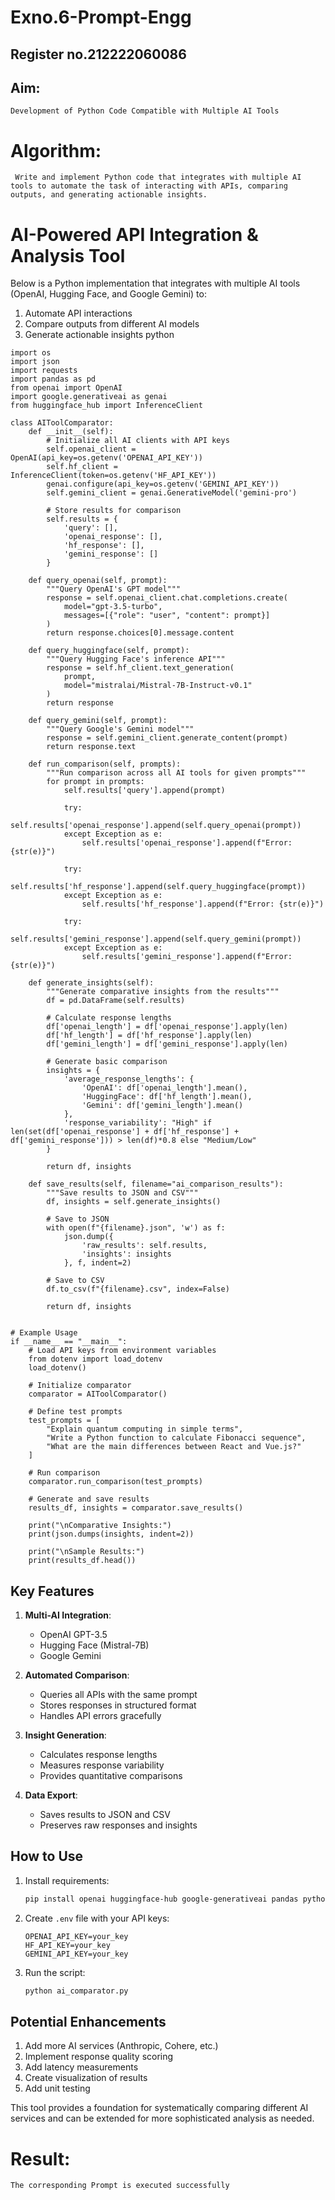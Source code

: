 # Exno.6-Prompt-Engg
## Register no.212222060086
## Aim: 
    Development of Python Code Compatible with Multiple AI Tools
# Algorithm: 
     Write and implement Python code that integrates with multiple AI tools to automate the task of interacting with APIs, comparing outputs, and generating actionable insights.
# **AI-Powered API Integration & Analysis Tool**

Below is a Python implementation that integrates with multiple AI tools (OpenAI, Hugging Face, and Google Gemini) to:
1. Automate API interactions
2. Compare outputs from different AI models
3. Generate actionable insights
python
```
import os
import json
import requests
import pandas as pd
from openai import OpenAI
import google.generativeai as genai
from huggingface_hub import InferenceClient

class AIToolComparator:
    def __init__(self):
        # Initialize all AI clients with API keys
        self.openai_client = OpenAI(api_key=os.getenv('OPENAI_API_KEY'))
        self.hf_client = InferenceClient(token=os.getenv('HF_API_KEY'))
        genai.configure(api_key=os.getenv('GEMINI_API_KEY'))
        self.gemini_client = genai.GenerativeModel('gemini-pro')
        
        # Store results for comparison
        self.results = {
            'query': [],
            'openai_response': [],
            'hf_response': [],
            'gemini_response': []
        }

    def query_openai(self, prompt):
        """Query OpenAI's GPT model"""
        response = self.openai_client.chat.completions.create(
            model="gpt-3.5-turbo",
            messages=[{"role": "user", "content": prompt}]
        )
        return response.choices[0].message.content

    def query_huggingface(self, prompt):
        """Query Hugging Face's inference API"""
        response = self.hf_client.text_generation(
            prompt,
            model="mistralai/Mistral-7B-Instruct-v0.1"
        )
        return response

    def query_gemini(self, prompt):
        """Query Google's Gemini model"""
        response = self.gemini_client.generate_content(prompt)
        return response.text

    def run_comparison(self, prompts):
        """Run comparison across all AI tools for given prompts"""
        for prompt in prompts:
            self.results['query'].append(prompt)
            
            try:
                self.results['openai_response'].append(self.query_openai(prompt))
            except Exception as e:
                self.results['openai_response'].append(f"Error: {str(e)}")
            
            try:
                self.results['hf_response'].append(self.query_huggingface(prompt))
            except Exception as e:
                self.results['hf_response'].append(f"Error: {str(e)}")
            
            try:
                self.results['gemini_response'].append(self.query_gemini(prompt))
            except Exception as e:
                self.results['gemini_response'].append(f"Error: {str(e)}")

    def generate_insights(self):
        """Generate comparative insights from the results"""
        df = pd.DataFrame(self.results)
        
        # Calculate response lengths
        df['openai_length'] = df['openai_response'].apply(len)
        df['hf_length'] = df['hf_response'].apply(len)
        df['gemini_length'] = df['gemini_response'].apply(len)
        
        # Generate basic comparison
        insights = {
            'average_response_lengths': {
                'OpenAI': df['openai_length'].mean(),
                'HuggingFace': df['hf_length'].mean(),
                'Gemini': df['gemini_length'].mean()
            },
            'response_variability': "High" if len(set(df['openai_response'] + df['hf_response'] + df['gemini_response'])) > len(df)*0.8 else "Medium/Low"
        }
        
        return df, insights

    def save_results(self, filename="ai_comparison_results"):
        """Save results to JSON and CSV"""
        df, insights = self.generate_insights()
        
        # Save to JSON
        with open(f"{filename}.json", 'w') as f:
            json.dump({
                'raw_results': self.results,
                'insights': insights
            }, f, indent=2)
        
        # Save to CSV
        df.to_csv(f"{filename}.csv", index=False)
        
        return df, insights


# Example Usage
if __name__ == "__main__":
    # Load API keys from environment variables
    from dotenv import load_dotenv
    load_dotenv()
    
    # Initialize comparator
    comparator = AIToolComparator()
    
    # Define test prompts
    test_prompts = [
        "Explain quantum computing in simple terms",
        "Write a Python function to calculate Fibonacci sequence",
        "What are the main differences between React and Vue.js?"
    ]
 
    # Run comparison
    comparator.run_comparison(test_prompts)
    
    # Generate and save results
    results_df, insights = comparator.save_results()
    
    print("\nComparative Insights:")
    print(json.dumps(insights, indent=2))
    
    print("\nSample Results:")
    print(results_df.head())
```

## **Key Features**

1. **Multi-AI Integration**:
   - OpenAI GPT-3.5
   - Hugging Face (Mistral-7B)
   - Google Gemini

2. **Automated Comparison**:
   - Queries all APIs with the same prompt
   - Stores responses in structured format
   - Handles API errors gracefully

3. **Insight Generation**:
   - Calculates response lengths
   - Measures response variability
   - Provides quantitative comparisons

4. **Data Export**:
   - Saves results to JSON and CSV
   - Preserves raw responses and insights

## **How to Use**

1. Install requirements:
   ```bash
   pip install openai huggingface-hub google-generativeai pandas python-dotenv requests
   ```

2. Create `.env` file with your API keys:
   ```
   OPENAI_API_KEY=your_key
   HF_API_KEY=your_key
   GEMINI_API_KEY=your_key
   ```

3. Run the script:
   ```bash
   python ai_comparator.py
   ```

## **Potential Enhancements**

1. Add more AI services (Anthropic, Cohere, etc.)
2. Implement response quality scoring
3. Add latency measurements
4. Create visualization of results
5. Add unit testing

This tool provides a foundation for systematically comparing different AI services and can be extended for more sophisticated analysis as needed.




# Result: 
    The corresponding Prompt is executed successfully
